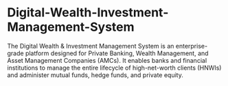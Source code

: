 # Digital-Wealth-Investment-Management-System
The Digital Wealth &amp; Investment Management System is an enterprise-grade platform designed for Private Banking, Wealth Management, and Asset Management Companies (AMCs). It enables banks and financial institutions to manage the entire lifecycle of high-net-worth clients (HNWIs) and administer mutual funds, hedge funds, and private equity.
